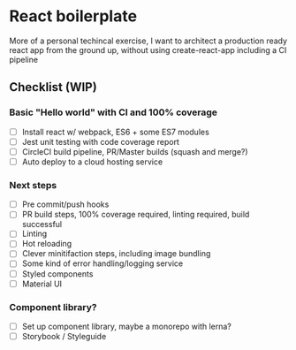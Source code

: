# React boilerplate

More of a personal techincal exercise, I want to architect a production ready react app from the ground up, without using create-react-app including a CI pipeline 

## Checklist (WIP)

### Basic "Hello world" with CI and 100% coverage
- [ ] Install react w/ webpack, ES6 + some ES7 modules
- [ ] Jest unit testing with code coverage report
- [ ] CircleCI build pipeline, PR/Master builds (squash and merge?)
- [ ] Auto deploy to a cloud hosting service

### Next steps
- [ ] Pre commit/push hooks
- [ ] PR build steps, 100% coverage required, linting required, build successful
- [ ] Linting
- [ ] Hot reloading
- [ ] Clever minitifaction steps, including image bundling
- [ ] Some kind of error handling/logging service
- [ ] Styled components
- [ ] Material UI

### Component library?
- [ ] Set up component library, maybe a monorepo with lerna?
- [ ] Storybook / Styleguide
